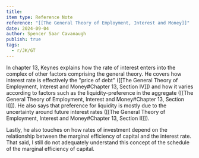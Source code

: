 ```yaml
---
title: 
item type: Reference Note
reference: "[[The General Theory of Employment, Interest and Money]]"
date: 2024-09-04
author: Spencer Saar Cavanaugh
publish: true
tags:
  - r/JK/GT
---
```

In chapter 13, Keynes explains how the rate of interest enters into the complex of other factors comprising the general theory. He covers how interest rate is effectively the "price of debt" ([[The General Theory of Employment, Interest and Money#Chapter 13, Section IV]]) and how it varies according to factors such as the liquidity-preference in the aggregate ([[The General Theory of Employment, Interest and Money#Chapter 13, Section II]]). He also says that preference for liquidity is mostly due to the uncertainty around future interest rates ([[The General Theory of Employment, Interest and Money#Chapter 13, Section II]]). 

Lastly, he also touches on how rates of investment depend on the relationship between the marginal efficiency of capital and the interest rate. That said, I still do not adequately understand this concept of the schedule of the marginal efficiency of capital.